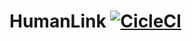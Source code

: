 HumanLink [![CicleCI](https://circleci.com/gh/CareTiger/HumanLink/tree/alpha.png?circle-token=0fabb3bc8d9453748f688d202f0386547af59619)](https://circleci.com/gh/CareTiger/HumanLink/tree/alpha)
=========
